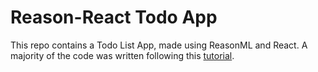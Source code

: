 # Reason-React Todo App

This repo contains a Todo List App, made using ReasonML and React. A majority of the code was written following this [tutorial](https://jaredforsyth.com/posts/a-reason-react-tutorial/).
